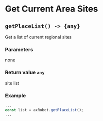 # Get Current Area Sites

## `getPlaceList() -> {any}`

Get a list of current regional sites

### Parameters

none

### Return value `any`

site list

### Example

```javascript
...
const list = axRobot.getPlaceList();
...
````
